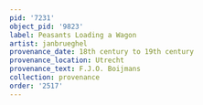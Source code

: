 ```yaml
---
pid: '7231'
object_pid: '9823'
label: Peasants Loading a Wagon
artist: janbrueghel
provenance_date: 18th century to 19th century
provenance_location: Utrecht
provenance_text: F.J.O. Boijmans
collection: provenance
order: '2517'
---
```

